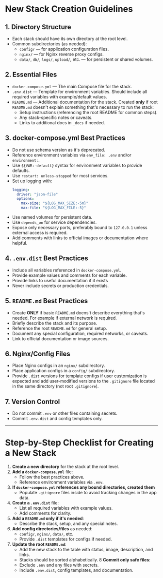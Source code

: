 # New Stack Creation Guidelines

## 1. Directory Structure
- Each stack should have its own directory at the root level.
- Common subdirectories (as needed):
  - `config/` — for application configuration files.
  - `nginx/` — for Nginx reverse proxy configs.
  - `data/`, `db/`, `logs/`, `upload/`, etc. — for persistent or shared volumes.

## 2. Essential Files
- `docker-compose.yml` — The main Compose file for the stack.
- `.env.dist` — Template for environment variables. Should include all required variables with example/default values.
- `README.md` — Additional documentation for the stack. Created **only** if root `README.md` doesn't explain something that's
necessary to run the stack:
  - Setup instructions (referencing the root README for common steps).
  - Any stack-specific notes or caveats.
  - Links to additional docs in `_docs` if needed.

## 3. docker-compose.yml Best Practices
- Do not use schema version as it's deprecated.
- Reference environment variables via `env_file: .env` and/or `environment:`.
- Use `${VAR:-default}` syntax for environment variables to provide defaults.
- Use `restart: unless-stopped` for most services.
- Set up logging with:
  ```yaml
  logging:
    driver: "json-file"
    options:
      max-size: "${LOG_MAX_SIZE:-5m}"
      max-file: "${LOG_MAX_FILE:-5}"
  ```
- Use named volumes for persistent data.
- Use `depends_on` for service dependencies.
- Expose only necessary ports, preferably bound to `127.0.0.1` unless external access is required.
- Add comments with links to official images or documentation where helpful.

## 4. `.env.dist` Best Practices
- Include all variables referenced in `docker-compose.yml`.
- Provide example values and comments for each variable.
- Provide links to useful documentation if it exists
- Never include secrets or production credentials.

## 5. `README.md` Best Practices
- Create **ONLY** if basic `README.md` doens't describe everything that's needed. For example if external network is required.
- Briefly describe the stack and its purpose.
- Reference the root `README.md` for general setup.
- Document any special configuration, required networks, or caveats.
- Link to official documentation or image sources.

## 6. Nginx/Config Files
- Place Nginx configs in an `nginx/` subdirectory.
- Place application configs in a `config/` subdirectory.
- Provide `.dist` versions for template configs if user customization is expected and add user-modified versions to the `.gitignore` file located in the same directory (not root `.gitignore`).

## 7. Version Control
- Do not commit `.env` or other files containing secrets.
- Commit `.env.dist` and config templates only.

---

# Step-by-Step Checklist for Creating a New Stack

1. **Create a new directory** for the stack at the root level.
2. **Add a `docker-compose.yml`** file:
   - Follow the best practices above.
   - Reference environment variables via `.env`.
3. **If `docker-compose.yml` references any bound directories, created them**
   - Populate `.gitignore` files inside to avoid tracking changes in the app data.
4. **Create a `.env.dist`** file:
   - List all required variables with example values.
   - Add comments for clarity.
5. **Add a `README.md` only if it's needed**:
   - Describe the stack, setup, and any special notes.
6. **Add config directories/files** as needed:
   - `config/`, `nginx/`, `data/`, etc.
   - Provide `.dist` templates for configs if needed.
7. **Update the root `README.md`**:
   - Add the new stack to the table with status, image, description, and links.
   - Stacks should be sorted alphabetically.
8 **Commit only safe files**:
   - Exclude `.env` and any files with secrets.
   - Include `.env.dist`, config templates, and documentation.
